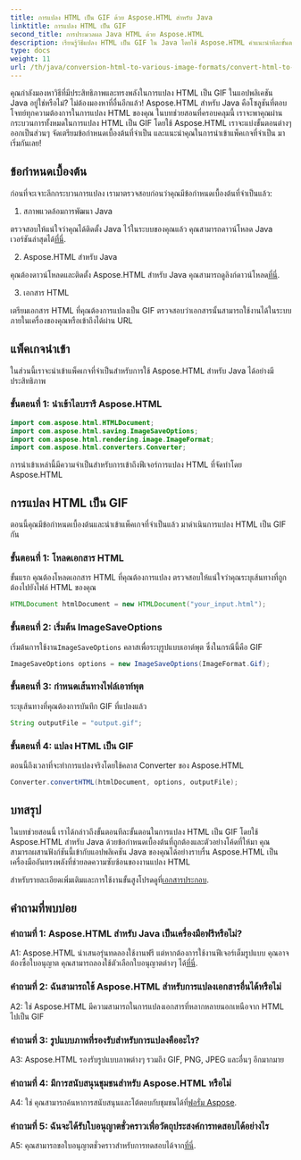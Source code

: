 ```yaml
---
title: การแปลง HTML เป็น GIF ด้วย Aspose.HTML สำหรับ Java
linktitle: การแปลง HTML เป็น GIF
second_title: การประมวลผล Java HTML ด้วย Aspose.HTML
description: เรียนรู้วิธีแปลง HTML เป็น GIF ใน Java โดยใช้ Aspose.HTML คำแนะนำทีละขั้นตอนอย่างครอบคลุมสำหรับการแปลง HTML เป็น GIF อย่างมีประสิทธิภาพ
type: docs
weight: 11
url: /th/java/conversion-html-to-various-image-formats/convert-html-to-gif/
---
```

คุณกำลังมองหาวิธีที่มีประสิทธิภาพและทรงพลังในการแปลง HTML เป็น GIF ในแอปพลิเคชัน Java อยู่ใช่หรือไม่? ไม่ต้องมองหาที่อื่นอีกแล้ว! Aspose.HTML สำหรับ Java คือโซลูชันที่ตอบโจทย์ทุกความต้องการในการแปลง HTML ของคุณ ในบทช่วยสอนที่ครอบคลุมนี้ เราจะพาคุณผ่านกระบวนการทั้งหมดในการแปลง HTML เป็น GIF โดยใช้ Aspose.HTML เราจะแบ่งขั้นตอนต่างๆ ออกเป็นส่วนๆ จัดเตรียมข้อกำหนดเบื้องต้นที่จำเป็น และแนะนำคุณในการนำเข้าแพ็คเกจที่จำเป็น มาเริ่มกันเลย!

## ข้อกำหนดเบื้องต้น

ก่อนที่จะเจาะลึกกระบวนการแปลง เรามาตรวจสอบก่อนว่าคุณมีข้อกำหนดเบื้องต้นที่จำเป็นแล้ว:

1. สภาพแวดล้อมการพัฒนา Java

ตรวจสอบให้แน่ใจว่าคุณได้ติดตั้ง Java ไว้ในระบบของคุณแล้ว คุณสามารถดาวน์โหลด Java เวอร์ชันล่าสุดได้[ที่นี่](https://www.oracle.com/java/technologies/javase-downloads.html).

2. Aspose.HTML สำหรับ Java

 คุณต้องดาวน์โหลดและติดตั้ง Aspose.HTML สำหรับ Java คุณสามารถดูลิงก์ดาวน์โหลด[ที่นี่](https://releases.aspose.com/html/java/).

3. เอกสาร HTML

เตรียมเอกสาร HTML ที่คุณต้องการแปลงเป็น GIF ตรวจสอบว่าเอกสารนั้นสามารถใช้งานได้ในระบบภายในเครื่องของคุณหรือเข้าถึงได้ผ่าน URL

## แพ็คเกจนำเข้า

ในส่วนนี้เราจะนำเข้าแพ็คเกจที่จำเป็นสำหรับการใช้ Aspose.HTML สำหรับ Java ได้อย่างมีประสิทธิภาพ 

### ขั้นตอนที่ 1: นำเข้าไลบรารี Aspose.HTML

```java
import com.aspose.html.HTMLDocument;
import com.aspose.html.saving.ImageSaveOptions;
import com.aspose.html.rendering.image.ImageFormat;
import com.aspose.html.converters.Converter;
```

การนำเข้าเหล่านี้มีความจำเป็นสำหรับการเข้าถึงฟีเจอร์การแปลง HTML ที่จัดทำโดย Aspose.HTML

## การแปลง HTML เป็น GIF

ตอนนี้คุณมีข้อกำหนดเบื้องต้นและนำเข้าแพ็คเกจที่จำเป็นแล้ว มาดำเนินการแปลง HTML เป็น GIF กัน

### ขั้นตอนที่ 1: โหลดเอกสาร HTML

ขั้นแรก คุณต้องโหลดเอกสาร HTML ที่คุณต้องการแปลง ตรวจสอบให้แน่ใจว่าคุณระบุเส้นทางที่ถูกต้องไปยังไฟล์ HTML ของคุณ

```java
HTMLDocument htmlDocument = new HTMLDocument("your_input.html");
```

### ขั้นตอนที่ 2: เริ่มต้น ImageSaveOptions

 เริ่มต้นการใช้งาน`ImageSaveOptions` คลาสเพื่อระบุรูปแบบเอาต์พุต ซึ่งในกรณีนี้คือ GIF

```java
ImageSaveOptions options = new ImageSaveOptions(ImageFormat.Gif);
```

### ขั้นตอนที่ 3: กำหนดเส้นทางไฟล์เอาท์พุต

ระบุเส้นทางที่คุณต้องการบันทึก GIF ที่แปลงแล้ว

```java
String outputFile = "output.gif";
```

### ขั้นตอนที่ 4: แปลง HTML เป็น GIF

ตอนนี้ถึงเวลาที่จะทำการแปลงจริงโดยใช้คลาส Converter ของ Aspose.HTML

```java
Converter.convertHTML(htmlDocument, options, outputFile);
```

## บทสรุป

ในบทช่วยสอนนี้ เราได้กล่าวถึงขั้นตอนทีละขั้นตอนในการแปลง HTML เป็น GIF โดยใช้ Aspose.HTML สำหรับ Java ด้วยข้อกำหนดเบื้องต้นที่ถูกต้องและตัวอย่างโค้ดที่ให้มา คุณสามารถผสานฟังก์ชันนี้เข้ากับแอปพลิเคชัน Java ของคุณได้อย่างราบรื่น Aspose.HTML เป็นเครื่องมืออันทรงพลังที่ช่วยลดความซับซ้อนของงานแปลง HTML

 สำหรับรายละเอียดเพิ่มเติมและการใช้งานขั้นสูงโปรดดูที่[เอกสารประกอบ](https://reference.aspose.com/html/java/).

## คำถามที่พบบ่อย

### คำถามที่ 1: Aspose.HTML สำหรับ Java เป็นเครื่องมือฟรีหรือไม่?

 A1: Aspose.HTML นำเสนอรุ่นทดลองใช้งานฟรี แต่หากต้องการใช้งานฟีเจอร์เต็มรูปแบบ คุณอาจต้องซื้อใบอนุญาต คุณสามารถลองใช้ตัวเลือกใบอนุญาตต่างๆ ได้[ที่นี่](https://purchase.aspose.com/buy).

### คำถามที่ 2: ฉันสามารถใช้ Aspose.HTML สำหรับการแปลงเอกสารอื่นได้หรือไม่

A2: ใช่ Aspose.HTML มีความสามารถในการแปลงเอกสารที่หลากหลายนอกเหนือจาก HTML ไปเป็น GIF

### คำถามที่ 3: รูปแบบภาพที่รองรับสำหรับการแปลงคืออะไร?

A3: Aspose.HTML รองรับรูปแบบภาพต่างๆ รวมถึง GIF, PNG, JPEG และอื่นๆ อีกมากมาย

### คำถามที่ 4: มีการสนับสนุนชุมชนสำหรับ Aspose.HTML หรือไม่

 A4: ใช่ คุณสามารถค้นหาการสนับสนุนและโต้ตอบกับชุมชนได้ที่[ฟอรั่ม Aspose](https://forum.aspose.com/).

### คำถามที่ 5: ฉันจะได้รับใบอนุญาตชั่วคราวเพื่อวัตถุประสงค์การทดสอบได้อย่างไร

 A5: คุณสามารถขอใบอนุญาตชั่วคราวสำหรับการทดสอบได้จาก[ที่นี่](https://purchase.aspose.com/temporary-license/).